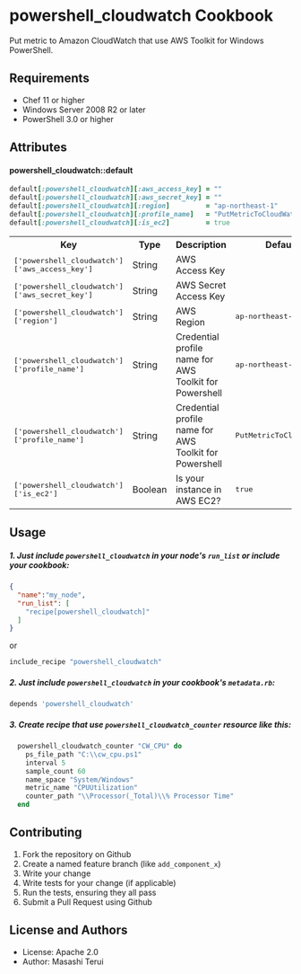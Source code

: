 powershell_cloudwatch Cookbook
==============================
Put metric to Amazon CloudWatch that use AWS Toolkit for Windows PowerShell.

Requirements
------------
* Chef 11 or higher
* Windows Server 2008 R2 or later
* PowerShell 3.0 or higher

Attributes
----------

#### powershell_cloudwatch::default
```ruby
default[:powershell_cloudwatch][:aws_access_key] = ""
default[:powershell_cloudwatch][:aws_secret_key] = ""
default[:powershell_cloudwatch][:region]         = "ap-northeast-1"
default[:powershell_cloudwatch][:profile_name]   = "PutMetricToCloudWatch"
default[:powershell_cloudwatch][:is_ec2]         = true
```

<table>
  <tr>
    <th>Key</th>
    <th>Type</th>
    <th>Description</th>
    <th>Default</th>
  </tr>
  <tr>
    <td><tt>['powershell_cloudwatch']['aws_access_key']</tt></td>
    <td>String</td>
    <td>AWS Access Key</td>
    <td><tt></tt></td>
  </tr>
  <tr>
    <td><tt>['powershell_cloudwatch']['aws_secret_key']</tt></td>
    <td>String</td>
    <td>AWS Secret Access Key</td>
    <td><tt></tt></td>
  </tr>
  <tr>
    <td><tt>['powershell_cloudwatch']['region']</tt></td>
    <td>String</td>
    <td>AWS Region</td>
    <td><tt>ap-northeast-1</tt></td>
  </tr>
  <tr>
    <td><tt>['powershell_cloudwatch']['profile_name']</tt></td>
    <td>String</td>
    <td>Credential profile name for AWS Toolkit for Powershell</td>
    <td><tt>ap-northeast-1</tt></td>
  </tr>
  <tr>
    <td><tt>['powershell_cloudwatch']['profile_name']</tt></td>
    <td>String</td>
    <td>Credential profile name for AWS Toolkit for Powershell</td>
    <td><tt>PutMetricToCloudWatch</tt></td>
  </tr>
  <tr>
    <td><tt>['powershell_cloudwatch']['is_ec2']</tt></td>
    <td>Boolean</td>
    <td>Is your instance in AWS EC2?</td>
    <td><tt>true</tt></td>
  </tr>
</table>

Usage
-----

##### 1. Just include `powershell_cloudwatch` in your node's `run_list` or include your cookbook:

```json
{
  "name":"my_node",
  "run_list": [
    "recipe[powershell_cloudwatch]"
  ]
}
```
or
```ruby
include_recipe "powershell_cloudwatch"
```

##### 2. Just include `powershell_cloudwatch` in your cookbook's `metadata.rb`:
```ruby
depends 'powershell_cloudwatch'
```

##### 3. Create recipe that use `powershell_cloudwatch_counter` resource like this:
```ruby
  powershell_cloudwatch_counter "CW_CPU" do
    ps_file_path "C:\\cw_cpu.ps1"
    interval 5
    sample_count 60
    name_space "System/Windows"
    metric_name "CPUUtilization"
    counter_path "\\Processor(_Total)\\% Processor Time"
  end
```

Contributing
------------

1. Fork the repository on Github
2. Create a named feature branch (like `add_component_x`)
3. Write your change
4. Write tests for your change (if applicable)
5. Run the tests, ensuring they all pass
6. Submit a Pull Request using Github

License and Authors
-------------------
* License: Apache 2.0
* Author: Masashi Terui